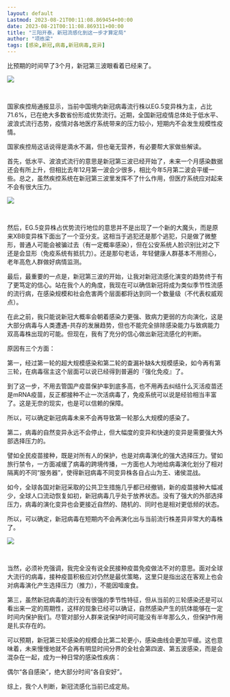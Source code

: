```yaml
---
layout: default
Lastmod: 2023-08-21T00:11:08.869454+00:00
date: 2023-08-21T00:11:08.869311+00:00
title: "三阳开泰，新冠流感化到这一步才算定局"
author: "项栋梁"
tags: [感染,新冠,病毒,新冠病毒,变异]
---
```


比预期的时间早了3个月，新冠第三波眼看着已经来了。

![](https://images.weserv.nl/?url=https%3A//mmbiz.qpic.cn/mmbiz_jpg/TP65WXCia4CLNh7rnDvr6EsUZAjR22icIf64XQln9xZRGUgEf4ffZHctJokZoZFC0GA0aicNfHPHic9MoKzXgeNSew/640%3Fwx_fmt%3Djpeg)

​

国家疾控局通报显示，当前中国境内新冠病毒流行株以EG.5变异株为主，占比71.6%，已在绝大多数省份形成优势流行。近期，全国新冠疫情总体处于低水平、波浪式流行态势，疫情对各地医疗系统带来的压力较小，短期内不会发生规模性疫情。

国家疾控局这话说得是滴水不漏，但也毫无营养，有必要帮大家做些解读。

首先，低水平、波浪式流行的意思是新冠第三波已经开始了，未来一个月感染数据还会有所上升，但相比去年12月第一波会少很多，相比今年5月第二波会平缓一些。总之，虽然疾控系统在新冠第三波里发挥不了什么作用，但医疗系统应对起来不会有很大压力。

![](https://images.weserv.nl/?url=https%3A//mmbiz.qpic.cn/mmbiz_jpg/TP65WXCia4CLNh7rnDvr6EsUZAjR22icIfJ5kcAR4nUmJvrHJ7Q4eicfuN9MlzEOGic9MmhhUkjB6Yc3TibkA66Be4A/640%3Fwx_fmt%3Djpeg)

​

然后，EG.5变异株占优势流行地位的意思并不是出现了一个新的大魔头，而是原来XBB变异株下面出了一个亚分支。这相当于逃犯还是那个逃犯，只是做了微整形，普通人可能会被骗过去（有一定概率感染），但在公安系统人脸识别比对之下还是会显形（免疫系统有抵抗力）。还是那句老话，年轻健康人群基本不用担心，老年高危人群做好病情监测。

最后，最重要的一点是，新冠第三波的开始，让我对新冠流感化演变的趋势终于有了更笃定的信心。站在我个人的角度，我现在可以确信新冠将成为类似季节性流感的流行病，在感染规模和社会危害两个层面都将达到同一个数量级（不代表权威观点）。

在此之前，我只能说新冠大概率会朝着感染力更强、致病力更弱的方向演化，这是大部分病毒与人类遭遇\-共存的发展趋势，但也不能完全排除感染能力与致病能力双高毒株出现的可能。但现在，我有了充分的信心做出新冠流感化的判断。

原因有三个方面：

第一，经过第一轮的超大规模感染和第二轮的查漏补缺&大规模感染，如今再有第三轮，在病毒宿主这个层面可以说已经得到普遍的『强化免疫』了。

到了这一步，不用去管国产疫苗保护率到底多高，也不用再去纠结什么灭活疫苗还是mRNA疫苗，反正都接种不止一次活病毒了，免疫系统可以说是经验相当丰富了。这是无奈的现实，也是可以信赖的保障。

所以，可以确定新冠病毒未来不会再导致第一轮那么大规模的感染了。

第二，病毒的自然变异永远不会停止，但大幅度的变异和快速的变异是需要强大外部选择压力的。

譬如全民疫苗接种，既是对所有人的保护，也是对病毒演化的强大选择压力。譬如旅行禁令，一方面减缓了病毒的跨境传播，一方面也人为地给病毒演化划分了相对隔离的不同“服务器”，使得新冠病毒不同变异株各自占山为王、诸侯混战。

如今，全球各国对新冠采取的公共卫生措施几乎都已经撤销，新的疫苗接种大幅减少，全球人口流动恢复如初，新冠病毒几乎处于放养状态。没有了强大的外部选择压力，病毒的演化变异也会更接近自然的、随机的、同时也是相对更低频的状态。

所以，可以确定，新冠病毒在短期内不会再演化出与当前流行株差异非常大的毒株了。

![](https://images.weserv.nl/?url=https%3A//mmbiz.qpic.cn/mmbiz_jpg/TP65WXCia4CLNh7rnDvr6EsUZAjR22icIfjMPiaVZNgHZ6pibqsamrgmCCTQhpVIrbWEruFvj4FlCNzCLfdNpcT9eg/640%3Fwx_fmt%3Djpeg)

​

当然，必须补充强调，我完全没有说全民接种疫苗免疫做法不对的意思。面对全球大流行的病毒，接种疫苗积极应对仍然是最优策略，这里只是指出这在客观上也会对病毒演化产生选择压力（推力），不能因噎废食。

第三，虽然新冠病毒的流行没有很强的季节性特征，但从当前的三轮感染还是可以看出来一定的周期性，这样的现象已经可以确证，自然感染产生的抗体能够在一定时间内保护我们。尽管对部分人群来说保护时间可能没有半年那么久，但保护作用是扎实存在的。

可以预期，新冠第三轮感染的规模会比第二轮更小，感染曲线会更加平缓。这也意味着，未来慢慢地就不会再有明显时间分界的全社会第四波、第五波感染，而是会混杂在一起，成为一种日常的感染性疾病：

偶尔“各自感染”，绝大部分时间“各自安好”。

综上，我个人判断，新冠流感化当前已成定局。

